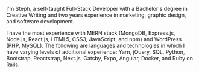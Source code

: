I'm Steph, a self-taught Full-Stack Developer with a Bachelor's degree in Creative Writing and two years experience in marketing, graphic design, and software development.

I have the most experience with MERN stack (MongoDB, Express.js, Node.js, React.js, HTML5, CSS3, JavaScript, and npm) and WordPress (PHP, MySQL). The following are languages and technologies in which I have varying levels of additional experience: Yarn, jQuery, SQL, Python, Bootstrap, Reactstrap, Next.js, Gatsby, Expo, Angular, Docker, and Ruby on Rails.
